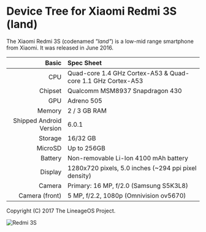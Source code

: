 Device Tree for Xiaomi Redmi 3S (land)
===========================================

The Xiaomi Redmi 3S (codenamed _"land"_) is a low-mid range smartphone from Xiaomi.
It was released in June 2016.

Basic   | Spec Sheet
-------:|:-------------------------
CPU     | Quad-core 1.4 GHz Cortex-A53 & Quad-core 1.1 GHz Cortex-A53
Chipset | Qualcomm MSM8937 Snapdragon 430
GPU     | Adreno 505
Memory  | 2 / 3 GB RAM
Shipped Android Version | 6.0.1
Storage | 16/32 GB
MicroSD | Up to 256GB
Battery | Non-removable Li-Ion 4100 mAh battery
Display | 1280x720 pixels, 5.0 inches (~294 ppi pixel density)
Camera  | Primary: 16 MP, f/2.0 (Samsung S5K3L8)
Camera (front)	| 5 MP, f/2.2, 1080p (Omnivision ov5670)

Copyright (C) 2017 The LineageOS Project.

![Redmi 3S](http://i.imgur.com/GRxlrQV.jpg "Xiaomi Redmi 3S")
